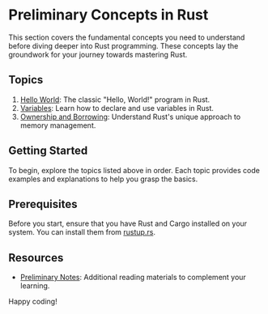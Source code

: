 # Preliminary Concepts in Rust

This section covers the fundamental concepts you need to understand before diving deeper into Rust programming. These concepts lay the groundwork for your journey towards mastering Rust.

## Topics

1. [Hello World](01_preliminary_concepts\hello_world.rs): The classic "Hello, World!" program in Rust.
2. [Variables](01_preliminary_concepts\variables.rs): Learn how to declare and use variables in Rust.
3. [Ownership and Borrowing](01_preliminary_concepts\ownership_borrowing.rs): Understand Rust's unique approach to memory management.

## Getting Started

To begin, explore the topics listed above in order. Each topic provides code examples and explanations to help you grasp the basics.

## Prerequisites

Before you start, ensure that you have Rust and Cargo installed on your system. You can install them from [rustup.rs](https://rustup.rs/).

## Resources

- [Preliminary Notes](resources/01_preliminary_concepts/preliminary_notes.pdf): Additional reading materials to complement your learning.

Happy coding!

